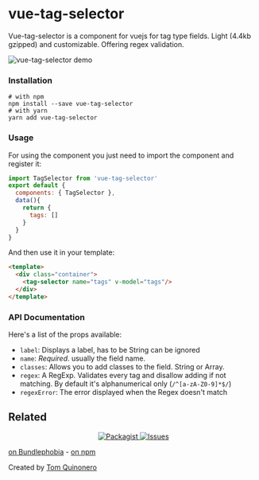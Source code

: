 # vue-tag-selector

Vue-tag-selector is a component for vuejs for tag type fields. Light (4.4kb gzipped) and customizable.
Offering regex validation.

![vue-tag-selector demo](https://raw.githubusercontent.com/tomquinonero/vue-tag-selector/master/docs/tag-selector.gif)

### Installation
```
# with npm
npm install --save vue-tag-selector
# with yarn
yarn add vue-tag-selector
```

### Usage
For using the component you just need to import the component and register it: 
``` js
import TagSelector from 'vue-tag-selector'
export default {
  components: { TagSelector },
  data(){
    return {
      tags: []
    }
  }
}
```

And then use it in your template:
``` html
<template>
  <div class="container">
    <tag-selector name="tags" v-model="tags"/>
  </div>
</template>
```
### API Documentation

Here's a list of the props available: 
 - `label`: Displays a label, has to be String can be ignored
 - `name`: _Required_. usually the field name.
 - `classes`: Allows you to add classes to the field. String or Array.
 - `regex`: A RegExp. Validates every tag and disallow adding if not matching. By default it's alphanumerical only (`/^[a-zA-Z0-9]*$/`)
 - `regexError`: The error displayed when the Regex doesn't match 
 

## Related

<p align="center">
  <a href="https://npmjs.org/package/vue-tag-selector">
    <img src="https://img.shields.io/npm/v/vue-tag-selector.svg?style=flat-square" alt="Packagist" />
  </a>

  <a href="https://github.com/tomquinonero/vue-tag-selector/issues">
    <img src="https://img.shields.io/github/issues/tomquinonero/vue-tag-selector.svg?style=flat-square" alt="Issues" />
  </a>
</p>


[on Bundlephobia][link-bundlephobia] - [on npm][link-npm]

Created by [Tom Quinonero][link-author]


[link-author]: https://tomquinonero.com
[link-bundlephobia]: https://bundlephobia.com/result?p=vue-tag-selector@0.2.0
[link-npm]: https://www.npmjs.com/package/vue-tag-selector
